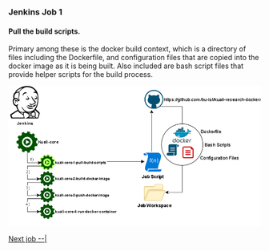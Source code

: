 ### **Jenkins Job 1**

#### **Pull the build scripts.** 

Primary among these is the docker build context, which is a directory of files including the Dockerfile, and configuration files that are copied into the docker image as it is being built. Also included are bash script files that provide helper scripts for the build process.

<img src="images\deployment2.png" alt="deployment2"/>

[Next job --|](Jenkins2.md)